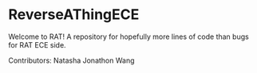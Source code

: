 # ReverseAThingECE
Welcome to RAT!
A repository for hopefully more lines of code than bugs for RAT ECE side.

Contributors:
Natasha
Jonathon Wang
